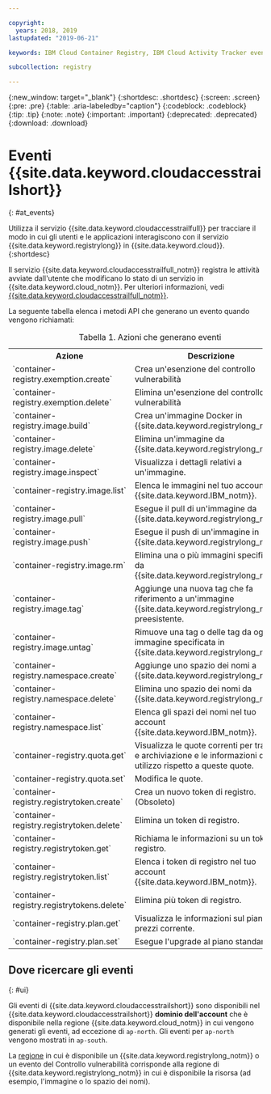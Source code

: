```yaml
---

copyright:
  years: 2018, 2019
lastupdated: "2019-06-21"

keywords: IBM Cloud Container Registry, IBM Cloud Activity Tracker events, Activity Tracker events, events, track,

subcollection: registry

---
```


{:new_window: target="_blank"}
{:shortdesc: .shortdesc}
{:screen: .screen}
{:pre: .pre}
{:table: .aria-labeledby="caption"}
{:codeblock: .codeblock}
{:tip: .tip}
{:note: .note}
{:important: .important}
{:deprecated: .deprecated}
{:download: .download}

# Eventi {{site.data.keyword.cloudaccesstrailshort}}
{: #at_events}

Utilizza il servizio {{site.data.keyword.cloudaccesstrailfull}} per tracciare il modo in cui gli utenti e le applicazioni interagiscono con il servizio {{site.data.keyword.registrylong}} in {{site.data.keyword.cloud}}.
{:shortdesc}

Il servizio {{site.data.keyword.cloudaccesstrailfull_notm}} registra le attività avviate dall'utente che modificano lo stato di un servizio in {{site.data.keyword.cloud_notm}}.
Per ulteriori informazioni, vedi [{{site.data.keyword.cloudaccesstrailfull_notm}}](/docs/services/cloud-activity-tracker?topic=cloud-activity-tracker-getting-started#getting-started).

La seguente tabella elenca i metodi API che generano un evento quando vengono richiamati:

<table>
  <caption>Tabella 1. Azioni che generano eventi</caption>
  <tr>
    <th>Azione</th>
	  <th>Descrizione</th>
  </tr>
  <tr>
    <td>`container-registry.exemption.create`</td>
	  <td>Crea un'esenzione del controllo vulnerabilità</td>
  </tr>
  <tr>
    <td>`container-registry.exemption.delete`</td>
	  <td>Elimina un'esenzione del controllo vulnerabilità</td>
  </tr>
  <tr>
    <td>`container-registry.image.build`</td>
	  <td>Crea un'immagine Docker in {{site.data.keyword.registrylong_notm}}.</td>
  </tr>
  <tr>
    <td>`container-registry.image.delete`</td>
	  <td>Elimina un'immagine da {{site.data.keyword.registrylong_notm}}.</td>
  </tr>
  <tr>
    <td>`container-registry.image.inspect`</td>
	  <td>Visualizza i dettagli relativi a un'immagine.</td>
  </tr>
  <tr>
    <td>`container-registry.image.list`</td>
	  <td>Elenca le immagini nel tuo account {{site.data.keyword.IBM_notm}}.</td>
  </tr>
  <tr>
    <td>`container-registry.image.pull`</td>
	  <td>Esegue il pull di un'immagine da {{site.data.keyword.registrylong_notm}}.</td>
  </tr>
  <tr>
    <td>`container-registry.image.push`</td>
	  <td>Esegue il push di un'immagine in {{site.data.keyword.registrylong_notm}}.</td>
  </tr>
    <td>`container-registry.image.rm`</td>
	  <td>Elimina una o più immagini specificate da {{site.data.keyword.registrylong_notm}}.</td>
  </tr>
  <tr>
    <td>`container-registry.image.tag`</td>
	  <td>Aggiunge una nuova tag che fa riferimento a un'immagine {{site.data.keyword.registrylong_notm}} preesistente.</td>
  </tr>
   <tr>
    <td>`container-registry.image.untag`</td>
	  <td>Rimuove una tag o delle tag da ogni immagine specificata in {{site.data.keyword.registrylong_notm}}.</td>
  </tr>
  <tr>
    <td>`container-registry.namespace.create`</td>
	  <td>Aggiunge uno spazio dei nomi a {{site.data.keyword.registrylong_notm}}.</td>
  </tr>
  <tr>
    <td>`container-registry.namespace.delete`</td>
	  <td>Elimina uno spazio dei nomi da {{site.data.keyword.registrylong_notm}}.</td>
  </tr>
  <tr>
    <td>`container-registry.namespace.list`</td>
	  <td>Elenca gli spazi dei nomi nel tuo account {{site.data.keyword.IBM_notm}}.</td>
  </tr>
  <tr>
    <td>`container-registry.quota.get`</td>
	  <td>Visualizza le quote correnti per traffico e archiviazione e le informazioni di utilizzo rispetto a queste quote.</td>
  </tr>
  <tr>
    <td>`container-registry.quota.set`</td>
	  <td>Modifica le quote.</td>
  </tr>
  <tr>
    <td>`container-registry.registrytoken.create`</td>
	  <td>Crea un nuovo token di registro. (Obsoleto) </td>
  </tr>
  <tr>
    <td>`container-registry.registrytoken.delete`</td>
	  <td>Elimina un token di registro.</td>
  </tr>
  <tr>
    <td>`container-registry.registrytoken.get`</td>
	  <td>Richiama le informazioni su un token di registro.</td>
  </tr>
  <tr>
    <td>`container-registry.registrytoken.list`</td>
	  <td>Elenca i token di registro nel tuo account {{site.data.keyword.IBM_notm}}.</td>
  </tr>
  <tr>
    <td>`container-registry.registrytokens.delete`</td>
	  <td>Elimina più token di registro.</td>
  </tr>
  <tr>
    <td>`container-registry.plan.get`</td>
	  <td>Visualizza le informazioni sul piano dei prezzi corrente.</td>
  </tr>
  <tr>
    <td>`container-registry.plan.set`</td>
	  <td>Esegue l'upgrade al piano standard.</td>
  </tr>
 </table>

## Dove ricercare gli eventi
{: #ui}

Gli eventi di {{site.data.keyword.cloudaccesstrailshort}} sono disponibili nel {{site.data.keyword.cloudaccesstrailshort}} **dominio dell'account** che è disponibile nella regione {{site.data.keyword.cloud_notm}} in cui vengono generati gli eventi, ad eccezione di `ap-north`. Gli eventi per `ap-north` vengono mostrati in `ap-south`.

La [regione](/docs/services/Registry?topic=registry-registry_overview#registry_regions) in cui è disponibile un {{site.data.keyword.registrylong_notm}} o un evento del Controllo vulnerabilità corrisponde alla regione di {{site.data.keyword.registrylong_notm}} in cui è disponibile la risorsa (ad esempio, l'immagine o lo spazio dei nomi).

